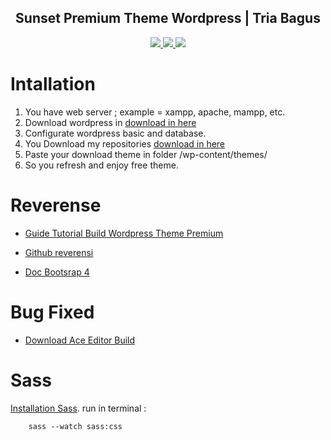 <div align="center">    
    <h2>Sunset Premium Theme Wordpress | Tria Bagus</h2>
    <a href="https://www.triabagus.site">
        <img src="https://cdn.rawgit.com/sindresorhus/awesome/d7305f38d29fed78fa85652e3a63e154dd8e8829/media/badge.svg"></img>
    </a>
    <a href="https://github.com/triabagus/Sunset-Theme-Wordpress/fork">
        <img src="https://img.shields.io/badge/PRs-welcome-brightgreen.svg"></img>
    </a>   
    <a href="https://www.paypal.me/triabagus/10">
        <img src="https://img.shields.io/badge/$-donate-ff69b4.svg?maxAge=2592000&amp;style=flat"></img>
    </a> 
</div>

# Intallation
1. You have web server ; example = xampp, apache, mampp, etc.
2. Download wordpress in [download in here](https://id.wordpress.org/download/)
3. Configurate wordpress basic and database.
4. You Download my repositories [download in here](https://github.com/triabagus/Sunset-Theme-Wordpress/archive/master.zip)
5. Paste your download theme in folder /wp-content/themes/
6. So you refresh and enjoy free theme.

# Reverense 
- [Guide Tutorial Build Wordpress Theme Premium](https://www.youtube.com/watch?v=IZdMWEjbsIo&list=PLriKzYyLb28kpEnFFi9_vJWPf5-_7d3rX&index=2)

- [Github reverensi](https://github.com/Alecaddd/Sunset-theme)
- [Doc Bootsrap 4](https://getbootstrap.com/docs/4.0/getting-started/introduction/)
# Bug Fixed
- [Download Ace Editor Build](https://triabagus.github.io/DownGit/#/home?url=https:%2F%2Fgithub.com%2Fajaxorg%2Face-builds%2Ftree%2Fmaster%2Fsrc)

# Sass
[Installation Sass](https://sass-lang.com/install).
run in terminal : 
```
    sass --watch sass:css
```